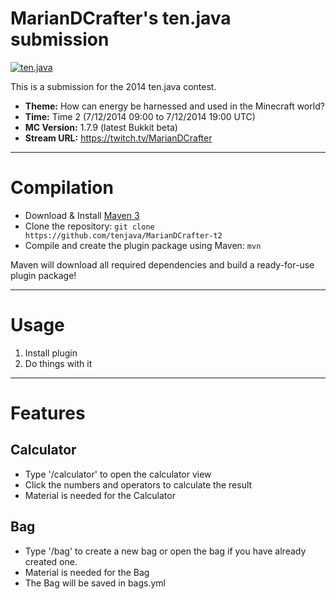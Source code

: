 MarianDCrafter's ten.java submission
==============================

[![ten.java](https://cdn.mediacru.sh/hu4CJqRD7AiB.svg)](https://tenjava.com/)

This is a submission for the 2014 ten.java contest.

- __Theme:__ How can energy be harnessed and used in the Minecraft world?
- __Time:__ Time 2 (7/12/2014 09:00 to 7/12/2014 19:00 UTC)
- __MC Version:__ 1.7.9 (latest Bukkit beta)
- __Stream URL:__ https://twitch.tv/MarianDCrafter

<!-- put chosen theme above -->

---------------------------------------

Compilation
===========

- Download & Install [Maven 3](http://maven.apache.org/download.html)
- Clone the repository: `git clone https://github.com/tenjava/MarianDCrafter-t2`
- Compile and create the plugin package using Maven: `mvn`

Maven will download all required dependencies and build a ready-for-use plugin package!

---------------------------------------

Usage
=====

1. Install plugin
2. Do things with it

---------------------------------------

Features
=========

Calculator
----------
- Type '/calculator' to open the calculator view
- Click the numbers and operators to calculate the result
- Material is needed for the Calculator

Bag
---
- Type '/bag' to create a new bag or open the bag if you have already created one.
- Material is needed for the Bag
- The Bag will be saved in bags.yml